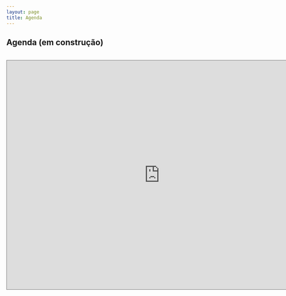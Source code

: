 ```yaml
---
layout: page
title: Agenda
---
```


## Agenda (em construção)
<br/>

<iframe src="https://calendar.google.com/calendar/b/3/embed?height=600&amp;wkst=1&amp;bgcolor=%23ffffff&amp;ctz=America%2FRecife&amp;src=aWZwYi5lZHUuYnJfaWphMXNhNm5mNW9pMzRlMmNvMWJmajhramtAZ3JvdXAuY2FsZW5kYXIuZ29vZ2xlLmNvbQ&amp;color=%23F6BF26&amp;mode=WEEK&amp;title=Hor%C3%A1rios%20IFPB" style="border:solid 1px #777" width="800" height="600" frameborder="0" scrolling="no"></iframe>
